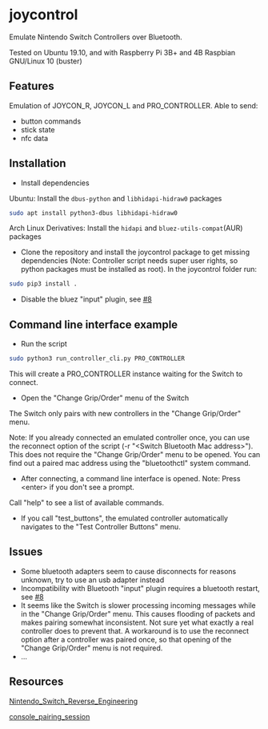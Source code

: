 # joycontrol
Emulate Nintendo Switch Controllers over Bluetooth.

Tested on Ubuntu 19.10, and with Raspberry Pi 3B+ and 4B Raspbian GNU/Linux 10 (buster)

## Features
Emulation of JOYCON_R, JOYCON_L and PRO_CONTROLLER. Able to send:
- button commands
- stick state
- nfc data

## Installation
- Install dependencies

Ubuntu: Install the `dbus-python` and `libhidapi-hidraw0` packages
```bash
sudo apt install python3-dbus libhidapi-hidraw0
```

Arch Linux Derivatives: Install the `hidapi` and `bluez-utils-compat`(AUR) packages


- Clone the repository and install the joycontrol package to get missing dependencies (Note: Controller script needs super user rights, so python packages must be installed as root). In the joycontrol folder run:
```bash
sudo pip3 install .
```
- Disable the bluez "input" plugin, see [#8](https://github.com/mart1nro/joycontrol/issues/8)

## Command line interface example
- Run the script
```bash
sudo python3 run_controller_cli.py PRO_CONTROLLER
```
This will create a PRO_CONTROLLER instance waiting for the Switch to connect.

- Open the "Change Grip/Order" menu of the Switch

The Switch only pairs with new controllers in the "Change Grip/Order" menu.

Note: If you already connected an emulated controller once, you can use the reconnect option of the script (-r "\<Switch Bluetooth Mac address>").
This does not require the "Change Grip/Order" menu to be opened. You can find out a paired mac address using the "bluetoothctl" system command.

- After connecting, a command line interface is opened. Note: Press \<enter> if you don't see a prompt.

Call "help" to see a list of available commands.

- If you call "test_buttons", the emulated controller automatically navigates to the "Test Controller Buttons" menu. 


## Issues
- Some bluetooth adapters seem to cause disconnects for reasons unknown, try to use an usb adapter instead 
- Incompatibility with Bluetooth "input" plugin requires a bluetooth restart, see [#8](https://github.com/mart1nro/joycontrol/issues/8)
- It seems like the Switch is slower processing incoming messages while in the "Change Grip/Order" menu.
  This causes flooding of packets and makes pairing somewhat inconsistent.
  Not sure yet what exactly a real controller does to prevent that.
  A workaround is to use the reconnect option after a controller was paired once, so that
  opening of the "Change Grip/Order" menu is not required.
- ...


## Resources

[Nintendo_Switch_Reverse_Engineering](https://github.com/dekuNukem/Nintendo_Switch_Reverse_Engineering)

[console_pairing_session](https://github.com/timmeh87/switchnotes/blob/master/console_pairing_session)
